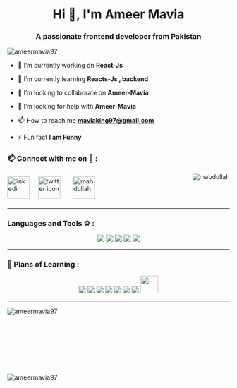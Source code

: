 <h1 align="center">Hi 👋, I'm Ameer Mavia</h1>
<h3 align="center">A passionate frontend developer from Pakistan</h3>

<p align="left"> <img src="https://komarev.com/ghpvc/?username=ameermavia97&label=Profile%20views&color=0e75b6&style=flat" alt="ameermavia97" /> </p>

- 🔭 I’m currently working on **React-Js**

- 🌱 I’m currently learning **Reacts-Js , backend**

- 👯 I’m looking to collaborate on **Ameer-Mavia**

- 🤝 I’m looking for help with **Ameer-Mavia**

- 📫 How to reach me **maviaking97@gmail.com**

- ⚡ Fun fact **I am Funny**

<h3 align="left">📫 Connect with me on 🔗 :</h3>

<p align="left">
	<a href="https://www.linkedin.com/in/mabdullahjs/" target="blank"><img align="center"
			src="https://skillicons.dev/icons?i=linkedin" height="50" width="50" alt="linkedin" /></a>
	<a href="https://twitter.com/mabdullah2037" target="blank" style="padding:8px"><img align="center" style="margin:8px"
			src="https://skillicons.dev/icons?i=twitter" height="50" width="50" alt="twitter icon" /></a>
	<a href="https://www.instagram.com/m.abdullah_js/" target="blank" style="padding:8px"><img align="center"
			src="https://skillicons.dev/icons?i=instagram" alt="mabdullah" height="50" width="50" /></a>
	<img src="https://komarev.com/ghpvc/?username=shehza-d&label=Profile%20views&color=11eb11&style=for-the-badge"
		alt="mabdullah" align="right" />
</p>
<hr>

<h3 align="left">Languages and Tools ⚙️ : </h3>

<p align='center'>
	<img src="https://skillicons.dev/icons?i=git,github,vscode" />
	<img src="https://skillicons.dev/icons?i=js,css,tailwind" />
	<img src="https://skillicons.dev/icons?i=react" />
	<img src="https://skillicons.dev/icons?i=vercel" />
	<img src="https://skillicons.dev/icons?i=firebase" />
</p>

<hr>

<h3 align="left">🏫 Plans of Learning :</h3>

<p align="center">
	<img src="https://skillicons.dev/icons?i=vercel" />	
	<img src="https://skillicons.dev/icons?i=firebase" />
	<img src="https://skillicons.dev/icons?i=express,mongodb,nodejs,ts" />
	<img src="https://skillicons.dev/icons?i=nextjs,postgres" />
	<img src="https://skillicons.dev/icons?i=solidity,nestjs,threejs,tensorflow,docker" />
	<img src="https://skillicons.dev/icons?i=bash,redis,wasm,webflow,jest" />
	<img src="https://skillicons.dev/icons?i=kubernetes,fastapi,d3,swift,aws" />
	<a href="https://cloud.google.com/dialogflow" target="_blank" title="DialogFlow for ChatBots by Sir Inzamam"
		style="text-decoration: none;">
		<img src="./images/dialogflow.png" width="40px" />
	</a>
</p>

<hr>

<p><img align="left" src="https://github-readme-stats.vercel.app/api/top-langs?username=ameermavia97&show_icons=true&locale=en&layout=compact" alt="ameermavia97" /></p>
 <br/><br/><br/><br/><br/><br/><br/><br/>
<p><img align="center" src="https://github-readme-streak-stats.herokuapp.com/?user=ameermavia97&" alt="ameermavia97" /></p>
